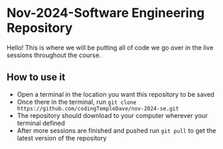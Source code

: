 # Nov-2024-Software Engineering Repository

Hello!  This is where we will be putting all of code we go over in the live sessions throughout the course.  

## How to use it
- Open a terminal in the location you want this repository to be saved
- Once there in the terminal, run ```git clone https://github.com/codingTempleDave/nov-2024-se.git```
- The repository should download to your computer wherever your terminal defined
- After more sessions are finished and pushed run ```git pull``` to get the latest version of the repository
